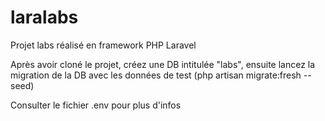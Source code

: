 # laralabs

Projet labs réalisé en framework PHP Laravel

Après avoir cloné le projet, créez une DB intitulée "labs", ensuite lancez la migration de la DB avec les données de test (php artisan migrate:fresh --seed)

Consulter le fichier .env pour plus d'infos
